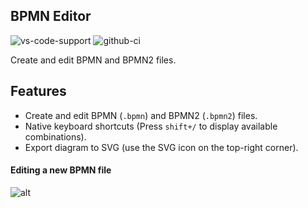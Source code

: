 BPMN Editor
---
![vs-code-support](https://img.shields.io/badge/Visual%20Studio%20Code-1.46.0+-blue.svg) ![github-ci](https://github.com/kiegroup/kie-tooling-store/workflows/CI/badge.svg)

Create and edit BPMN and BPMN2 files.

Features
---
- Create and edit BPMN (`.bpmn`) and BPMN2 (`.bpmn2`) files.
- Native keyboard shortcuts (Press `shift+/` to display available combinations).
- Export diagram to SVG (use the SVG icon on the top-right corner).

#### Editing a new BPMN file

![alt](./gifs/bpmn.gif?raw=true)
